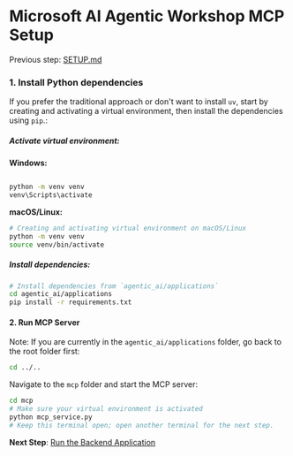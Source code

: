 # Microsoft AI Agentic Workshop MCP Setup

Previous step: [SETUP.md](../SETUP.md)

### 1. Install Python dependencies  
If you prefer the traditional approach or don't want to install `uv`, start by creating and activating a virtual environment, then install the dependencies using `pip`.:

##### Activate virtual environment:
**Windows:**

```bash

python -m venv venv
venv\Scripts\activate
```
**macOS/Linux:**
```bash 
# Creating and activating virtual environment on macOS/Linux
python -m venv venv
source venv/bin/activate
```

##### Install dependencies:
```bash
# Install dependencies from `agentic_ai/applications`
cd agentic_ai/applications
pip install -r requirements.txt  
```

#### 2. Run MCP Server


Note: If you are currently in the `agentic_ai/applications` folder, go back to the root folder first:
```bash
cd ../..
```
Navigate to the `mcp` folder and start the MCP server:
```bash
cd mcp
# Make sure your virtual environment is activated
python mcp_service.py
# Keep this terminal open; open another terminal for the next step.
```

**Next Step**: [Run the Backend Application](02_backend_pip.md)